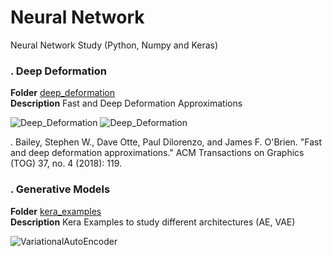 # Neural Network
Neural Network Study (Python, Numpy and Keras)

### . Deep Deformation
**Folder** [deep_deformation](https://github.com/vincentbonnetcg/Numerical-Bric-a-Brac/tree/master/neural_network/deep_deformation/)<br>
**Description** Fast and Deep Deformation Approximations

![Deep_Deformation](https://github.com/vincentbonnetcg/Numerical-Bric-a-Brac/blob/master/neural_network/deep_deformation/img/deepdeformation.gif)
![Deep_Deformation](https://github.com/vincentbonnetcg/Numerical-Bric-a-Brac/blob/master/neural_network/deep_deformation/img/houdini_mocap.gif)

. Bailey, Stephen W., Dave Otte, Paul Dilorenzo, and James F. O'Brien. "Fast and deep deformation approximations." ACM Transactions on Graphics (TOG) 37, no. 4 (2018): 119.

### . Generative Models
**Folder** [kera_examples](https://github.com/vincentbonnetcg/Numerical-Bric-a-Brac/tree/master/neural_network/Keras_examples/)<br>
**Description** Kera Examples to study different architectures (AE, VAE) 

![VariationalAutoEncoder](https://github.com/vincentbonnetcg/Numerical-Bric-a-Brac/blob/master/neural_network/img/variational_auto_encoder.png)

